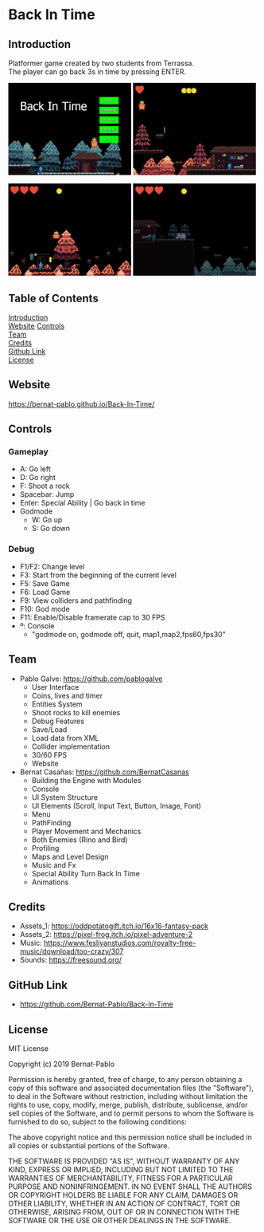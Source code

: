 # Back In Time

## Introduction
Platformer game created by two students from Terrassa.  
The player can go back 3s in time by pressing ENTER.

<p>
  <img src="Assets/screenshots/main_menu.png" width="49%" title="Main Menu">
  <img src="Assets/screenshots/gameplay_04.png" width="49%" title="Gameplay">
</p>
<p>
  <img src="Assets/screenshots/gameplay_02.png" width="49%" title="Gameplay">
  <img src="Assets/screenshots/gameplay_05.png" width="49%" title="Gameplay">
</p>

## Table of Contents  
[Introduction](#introduction)  
[Website](#website)
[Controls](#controls)  
[Team](#team)  
[Credits](#credits)  
[Github Link](#github-link)  
[License](#license)

## Website
https://bernat-pablo.github.io/Back-In-Time/

## Controls 
### Gameplay
* A: Go left
* D: Go right
* F: Shoot a rock
* Spacebar: Jump
* Enter: Special Ability | Go back in time
* Godmode
  * W: Go up
  * S: Go down
### Debug
* F1/F2: Change level
* F3: Start from the beginning of the current level
* F5: Save Game
* F6: Load Game
* F9: View colliders and pathfinding
* F10: God mode
* F11: Enable/Disable framerate cap to 30 FPS
* º: Console
    * "godmode on, godmode off, quit, map1,map2,fps60,fps30"

## Team
* Pablo Galve: https://github.com/pablogalve
  * User Interface
  * Coins, lives and timer
  * Entities System
  * Shoot rocks to kill enemies
  * Debug Features
  * Save/Load
  * Load data from XML
  * Collider implementation
  * 30/60 FPS
  * Website
* Bernat Casañas: https://github.com/BernatCasanas
  * Building the Engine with Modules
  * Console
  * UI System Structure
  * UI Elements (Scroll, Input Text, Button, Image, Font)
  * Menu
  * PathFinding
  * Player Movement and Mechanics
  * Both Enemies (Rino and Bird)
  * Profiling
  * Maps and Level Design
  * Music and Fx
  * Special Ability Turn Back In Time
  * Animations
  
## Credits
* Assets_1: https://oddpotatogift.itch.io/16x16-fantasy-pack
* Assets_2: https://pixel-frog.itch.io/pixel-adventure-2
* Music: https://www.fesliyanstudios.com/royalty-free-music/download/too-crazy/307
* Sounds: https://freesound.org/

## GitHub Link
* https://github.com/Bernat-Pablo/Back-In-Time
 
## License
MIT License

Copyright (c) 2019 Bernat-Pablo

Permission is hereby granted, free of charge, to any person obtaining a copy
of this software and associated documentation files (the "Software"), to deal
in the Software without restriction, including without limitation the rights
to use, copy, modify, merge, publish, distribute, sublicense, and/or sell
copies of the Software, and to permit persons to whom the Software is
furnished to do so, subject to the following conditions:

The above copyright notice and this permission notice shall be included in all
copies or substantial portions of the Software.

THE SOFTWARE IS PROVIDED "AS IS", WITHOUT WARRANTY OF ANY KIND, EXPRESS OR
IMPLIED, INCLUDING BUT NOT LIMITED TO THE WARRANTIES OF MERCHANTABILITY,
FITNESS FOR A PARTICULAR PURPOSE AND NONINFRINGEMENT. IN NO EVENT SHALL THE
AUTHORS OR COPYRIGHT HOLDERS BE LIABLE FOR ANY CLAIM, DAMAGES OR OTHER
LIABILITY, WHETHER IN AN ACTION OF CONTRACT, TORT OR OTHERWISE, ARISING FROM,
OUT OF OR IN CONNECTION WITH THE SOFTWARE OR THE USE OR OTHER DEALINGS IN THE
SOFTWARE.